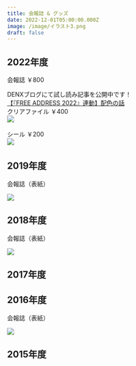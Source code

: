 ```yaml
---
title: 会報誌 & グッズ
date: 2022-12-01T05:00:00.000Z
image: /image/イラスト3.png
draft: false
---
```

## 2022年度

会報誌 ￥800  

DENXブログにて試し読み記事を公開中です！  
<a href="https://denx.hatenablog.jp/entry/2022/11/16/172319" target="_blank" rel="noopener">【『FREE ADDRESS 2022』連動】配色の話</a>  
 ﻿ 
クリアファイル ￥400  
 ﻿ 
![](/image/img_6894.jpg)

シール ￥200  
 ﻿ 
![](/image/img_6898.jpg)

## 2019年度

会報誌（表紙）  

![](/image/スクリーンショット_20221203_161617.png)

## 2018年度

会報誌（表紙）  

![](/image/スクリーンショット_20221203_161558.png)

## 2017年度

## 2016年度

会報誌（表紙）  

![](/image/スクリーンショット_20221203_161515.png)

## 2015年度